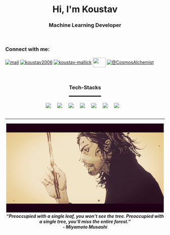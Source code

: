 <h1 align="center">Hi, I'm Koustav</h1>
<h3 align="center"> Machine Learning Developer </h3>

<br>

<h3 align="left">Connect with me:</h3>
<p align="left">
<a href= "mailto:mallickkoustav77@gmail.com" target="blank"><img align="center" src="https://skillicons.dev/icons?i=gmail" alt="mail" height="30" width="40" /></a>
<a href="https://twitter.com/koustav2006" target="blank"><img align="center" src="https://skillicons.dev/icons?i=twitter" alt="koustav2006" height="30" width="40" /></a>
<a href="https://linkedin.com/in/koustav-mallick" target="blank"><img align="center" src="https://skillicons.dev/icons?i=linkedin" alt="koustav-mallick" height="30" width="40" /></a>
<a href="https://instagram.com/koustav2710" target="blank"><img align="center" src="https://skillicons.dev/icons?i=instagram" height="30" width="40" /></a>
<a href="https://www.youtube.com/@CosmosAlchemist" target="blank"><img align="center" src="https://raw.githubusercontent.com/rahuldkjain/github-profile-readme-generator/master/src/images/icons/Social/youtube.svg" alt="@CosmosAlchemist" height="30" width="40" /></a>
</p>

<br>

<h3 align="center"> Tech-Stacks</h3>
<hr style="width: 100px; border: 1px solid #000; margin: auto; margin-top: 0; margin-bottom: 20px;" />

<div align="center">
  <img src="https://skillicons.dev/icons?i=git" height="40" />
  <img width="12" />
  <img src="https://skillicons.dev/icons?i=github" height="40" />
  <img width="12" />
  <img src="https://skillicons.dev/icons?i=c" height="40" />
  <img width="12" />
  <img src="https://skillicons.dev/icons?i=cpp" height="40" />
  <img width="12" />
  <img src="https://skillicons.dev/icons?i=py" height="40" />
  <img width="12" />
  <img src="https://avatars.githubusercontent.com/u/102832242?s=48&v=4" height="40" />
  <img width="12" />
  <img src="https://skillicons.dev/icons?i=tensorflow" height="40" />
  <img width="12" />
</div>

<br>

</div>
<hr>
<div align=center>
<div align="center">
  <img src="https://github.com/YowaiMo-Koustav/YowaiMo-Koustav/blob/main/vagabond-manga%CC%81-vagabond.gif" />
</div>
<div align="center">
  <b><i>“Preoccupied with a single leaf, you won’t see the tree. Preoccupied with a single tree, you’ll miss the entire forest.”</i></b>
</div>
</div>
<div align="center">
   <b><i>- Miyamoto Musashi</i></b>
</div>
